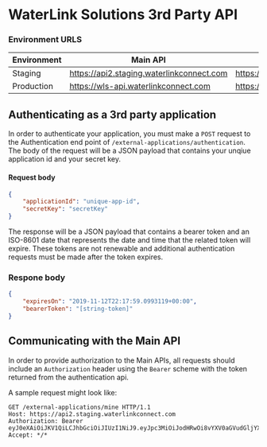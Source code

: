 # WaterLink Solutions 3rd Party API

### Environment URLS

Environment | Main API | Authentication
---|---|---
Staging | https://api2.staging.waterlinkconnect.com | https://auth2.staging.waterlinkconnect.com
Production | https://wls-api.waterlinkconnect.com | https://wls-auth.waterlinkconnect.com



## Authenticating as a 3rd party application

In order to authenticate your application, you must make a `POST` request to the Authentication end point of `/external-applications/authentication`.  The body of the request will be a JSON payload that contains your unqiue application id and your secret key.  

#### Request body
```json
{
    "applicationId": "unique-app-id",
    "secretKey": "secretKey"
}
```

The response will be a JSON payload that contains a bearer token and an ISO-8601 date that represents the date and time that the related token will expire.  These tokens are not renewable and additional authentication requests must be made after the token expires.

### Respone body
```json
{
    "expiresOn": "2019-11-12T22:17:59.0993119+00:00",
    "bearerToken": "[string-token]"
}
```

## Communicating with the Main API

In order to provide authorization to the Main APIs, all requests should include an `Authorization` header using the `Bearer` scheme with the token returned from the authentication api.

A sample request might look like:

```http
GET /external-applications/mine HTTP/1.1
Host: https://api2.staging.waterlinkconnect.com
Authorization: Bearer eyJ0eXAiOiJKV1QiLCJhbGciOiJIUzI1NiJ9.eyJpc3MiOiJodHRwOi8vYXV0aGVudGljYXRpb24ubGFtb3R0ZS5jb20iLCJ
Accept: */*
```
